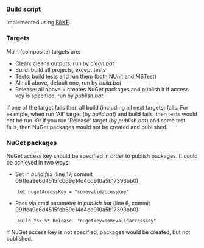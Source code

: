 ### Build script

Implemented using [FAKE](http://fsharp.github.io/FAKE/).

### Targets

Main (composite) targets are:
- Clean: cleans outputs, run by <i>clean.bat</i>
- Build: build all projects, except tests
- Tests: build tests and run them (both NUnit and MSTest)
- All: all above, default one, run by <i>build.bat</i>
- Release: all above + creates NuGet packages and publish it if access key is specified, run by <i>publish.bat</i>

If one of the target fails then all build (including all next targets) fails.
For example, when run 'All' target (by <i>build.bat</i>) and build fails, then tests would not be run.
Or if you run 'Release' target (by <i>publish.bat</i>) and some test fails, then NuGet packages would not be created and published.

### NuGet packages

NuGet access key should be specified in order to publish packages.
It could be achieved in two ways:
- Set in <i>build.fsx</i> (line 17, commit 091fea9e6d4515fcb69e14d4cd910a5b17393bb0):
```
	let nugetAccessKey = "somevalidaccesskey"
```
- Pass via cmd parameter in <i>publish.bat</i> (line 6, commit 091fea9e6d4515fcb69e14d4cd910a5b17393bb0):
```
	build.fsx %* Release  "nugetkey=somevalidaccesskey"
```

If NuGet access key is not specified, packages would be created, but not published.
